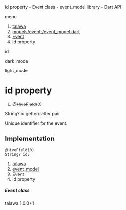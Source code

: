 




id property - Event class - event\_model library - Dart API







menu

1. [talawa](../../index.html)
2. [models/events/event\_model.dart](../../models_events_event_model/models_events_event_model-library.html)
3. [Event](../../models_events_event_model/Event-class.html)
4. id property

id


dark\_mode

light\_mode




# id property


1. @[HiveField](https://pub.dev/documentation/hive/2.2.3/hive/HiveField-class.html)(0)

String?
id
getter/setter pair

Unique identifier for the event.


## Implementation

```
@HiveField(0)
String? id;
```

 


1. [talawa](../../index.html)
2. [event\_model](../../models_events_event_model/models_events_event_model-library.html)
3. [Event](../../models_events_event_model/Event-class.html)
4. id property

##### Event class





talawa
1.0.0+1






